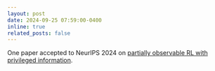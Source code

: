 ```yaml
---
layout: post
date: 2024-09-25 07:59:00-0400
inline: true
related_posts: false
---
```


One paper accepted to NeurIPS 2024 on [partially observable RL with privileged information](https://arxiv.org/pdf/2412.00985).